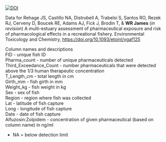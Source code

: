[![DOI](https://zenodo.org/badge/DOI/10.5281/zenodo.15634279.svg)](https://doi.org/10.5281/zenodo.15634279)

Data for Rehage JS, Castillo NA, Distrubell A, Trabelsi S, Santos RO, Rezek RJ, Cerveny D, Boucek RE, Adams AJ, Fick J, Brodin T, & **WR James** (*in revision*) A multi-estuary assessment of pharmaceutical exposure and risk of pharmacological effects in a recreational fishery. Environmental Toxicology and Chemistry, <https://doi.org/10.1093/etojnl/vgaf125>


Column names and descriptions\
FID - unique fish ID\
Pharma_count - number of unique pharmaceuticals detected \
Third_Exceedance_Count - number pharmaceuticals that were detected above the 1/3 human therapeutic concentration \
T_Length_cm - total length in cm\
Girth_mm - fish girth in mm\
Weight_kg - fish weight in kg\
Sex - sex of fish\
Region - region where fish was collected\
Lat - latitude of fish capture\
Long - longitude of fish capture\
Date - date of fish capture\
Alfuzosin:Zolpidem - concentration of given pharmaceutical (based on column name) in ng/ml 
 * NA = below detection limit


